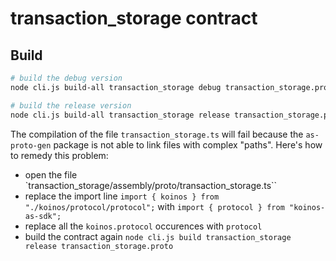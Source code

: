 # transaction_storage contract

## Build
```sh
# build the debug version
node cli.js build-all transaction_storage debug transaction_storage.proto koinos/protocol/protocol.proto

# build the release version
node cli.js build-all transaction_storage release transaction_storage.proto koinos/protocol/protocol.proto
```

The compilation of the file `transaction_storage.ts` will fail because the `as-proto-gen` package is not able to link files with complex "paths". Here's how to remedy this problem:

 - open the file `transaction_storage/assembly/proto/transaction_storage.ts``
 - replace the import line `import { koinos } from "./koinos/protocol/protocol";` with `import { protocol } from "koinos-as-sdk";`
 - replace all the `koinos.protocol` occurences with `protocol`
 - build the contract again `node cli.js build transaction_storage release transaction_storage.proto`